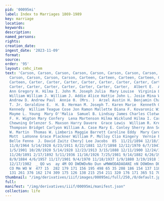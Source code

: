 ```yaml
---
pid: '00095mi'
label: Index to Marriages 1869-1989
key: marriage
location: 
keywords: 
description: 
named_persons: 
rights: 
creation_date: 
ingest_date: '2023-11-09'
format: 
source: 
order: '95'
layout: cmhc_item
text: 'Carson, Carson, Carson, Carson, Carson, Carson, Carson, Carson, Carson, Carson,
  Carson, Carson, Carson, Carson, Carteen, Carteen, Carteen, Carteen, Carteen, Carteen,
  Carteen, Carter, Carter, Carter, Carter, Carter, Carter, Carter, Carter, Carter,
  Carter, Carter, Carter, Carter, Carter, Carter, Carter,  Albert E.  Aurora Isabel  Barbara
  Ann Gregory H. Hilma I. John M. Joseph Julia  Mary Louise  Virginia Lee  William
  William William J. William J. Addie Alice Hattie John L. Josie Mina William V. Alma
  Andrew D. Andrew Paul  Annie 0. (Mrs. )  Arzel Austin H. Benjamin Charles A. Genevieve  George
  T. Jr. Geraldine E.  H. B. Herman M. Joseph T. Karen Marie  Kenneth Garcia  May
  Kennedy  William Teague Cose Jon Ramon Mallette Diana F. Kovaronic William J. Carson
  Mayme L. Young  Mary O''Malia  Samuel B. Lindsay James Charles Clotworthy Henry
  F. H. Wigton Mary Confery  Lena Martenson Hilma Wicklund Hilma I. Carson Gilbert
  Chewning Orlenzer S. Maxson Harry Davere  Grace Lewis  William R. Krell] Edward
  Thompson Bridget Carlyon William A. Case Mary E. Conley Sherry Ann Schneider G.
  W. Martin  Thomas W. Limberis Maggie Barrett Caroline Eddy  Mary Carol Kuss Frank
  Mott  LaVonne Grace Plackner William P. Molloy Clio Kingery  Vernie F. Hess  Cora
  Belle Fenno  J. David Zaitz Chery] Lee Jacobs  85  11/21/1894 12/18/1901 1/27/1968
  11/8/1964 5/14/1928 6/23/1911 8/22/1881 12/7/1898 12/12/1970 6/7/1947 10/11/1891
  1/5/1901 10/20/1920 5/14/1928 12/23/1913 3/15/1888 12/11/1900 12/24/1903 4/23/1888
  11/20/1891 2/17/1892 5/11/1936 11/16/1926 7/25/1981 9/14/1882 6/26/1949 9/23/1885
  8/9/1884 4/6/1957 11/17/1901 9/4/1970 11/18/1937 1/9/1880 3/19/1918 10/18/1904 6/14/1986
  12/17/1982  _ QO ws  ay 4M OO DWDWDvNo Dun wMWWODADAOANI nN DOWOmn DO DON DD  —
  CO Mm WO W  477 15  282 179 171 156 195 498 65 35 208 186 154 137 118 195 557 371
  131 261 376 162 174 309 175 126 138 215 254 211 320 176 171 365 51 70 285 55 309 '
thumbnail: "/img/derivatives/iiif/images/00095mi/full/250,/0/default.jpg"
full: 
manifest: "/img/derivatives/iiif/00095mi/manifest.json"
collection: life
---
```

